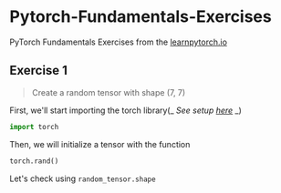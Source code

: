 # Pytorch-Fundamentals-Exercises

PyTorch Fundamentals Exercises from the [learnpytorch.io](learnpytorch.io)

## Exercise 1
> Create a random tensor with shape (7, 7)

First, we'll start importing the torch library(_ _See setup [here](https://pytorch.org/get-started/locally/)_ _)
```python 
import torch
```
Then, we will initialize a tensor with the function 

```python
torch.rand()
```

Let's check using `random_tensor.shape`



